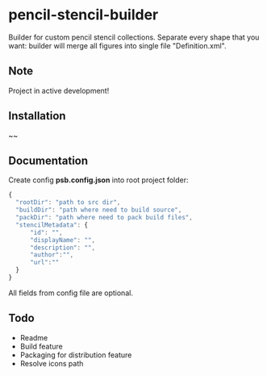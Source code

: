# pencil-stencil-builder
Builder for custom pencil stencil collections. Separate every shape that you want: builder will merge all figures into single file "Definition.xml".
## Note
  Project in active development!
## Installation
  ~~
## Documentation
  Create config **psb.config.json** into root project folder:
  ```javascript
{
    "rootDir": "path to src dir",
    "buildDir": "path where need to build source",
    "packDir": "path where need to pack build files",
    "stencilMetadata": {
        "id": "",
        "displayName": "",
        "description": "",
        "author":"",
        "url":""
    }
}
```
All fields from config file are optional.

## Todo
  * Readme
  * Build feature
  * Packaging for distribution feature
  * Resolve icons path
